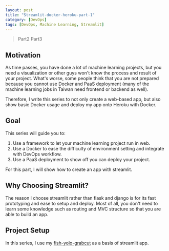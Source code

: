 ```yaml
---
layout: post
title: "Streamlit-docker-heroku-part-1"
category: [DevOps]
tags: [DevOps, Machine Learning, Streamlit]
---
```


> Part2 Part3

## Motivation
As time passes, you have done a lot of machine learning projects, but 
you need a visualization or other guys won't know the process and result
of your project. What's worse, some people think that you are not prepared
because you cannot use Docker and PaaS deployment (many of the machine
learning jobs in Taiwan need frontend or backend as well).

Therefore, I write this series to not only create a web-based app, but also
show basic Docker usage and deploy my app onto Heroku with Docker.

## Goal
This series will guide you to:
1. Use a framework to let your machine learning project run in web.
2. Use a Docker to ease the difficulty of environment setting and integrate
with DevOps workflow.
3. Use a PaaS deployment to show off you can deploy your project.

For this part, I will show how to create an app with streamlit.

## Why Choosing Streamlit?
The reason I choose streamlit rather than flask and django is for its fast
prototyping and ease to setup and deploy. Most of all, you don't need to learn 
some knowledge such as routing and MVC structure so that you are able to build an app.

## Project Setup
In this series, I use my [fish-yolo-grabcut](https://github.com/Cuda-Chen/fish-yolo-grabcut) as a basis of streamlit app.
